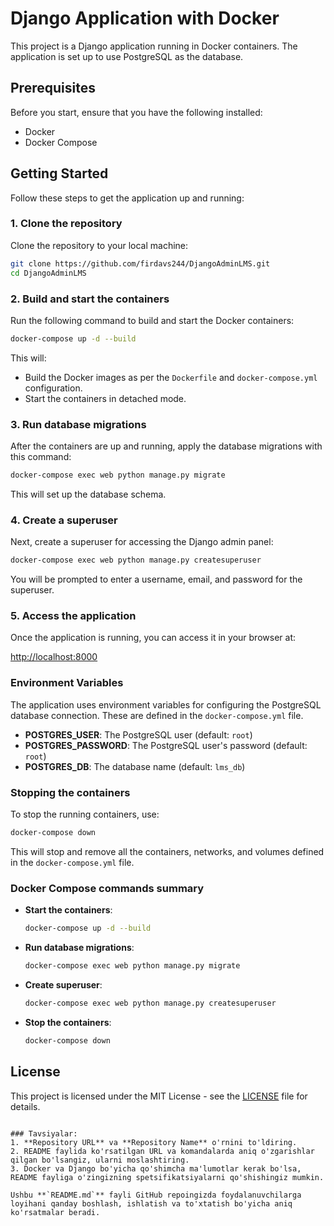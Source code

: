 # Django Application with Docker

This project is a Django application running in Docker containers. The application is set up to use PostgreSQL as the database.

## Prerequisites

Before you start, ensure that you have the following installed:
- Docker
- Docker Compose

## Getting Started

Follow these steps to get the application up and running:

### 1. Clone the repository

Clone the repository to your local machine:

```bash
git clone https://github.com/firdavs244/DjangoAdminLMS.git
cd DjangoAdminLMS
```

### 2. Build and start the containers

Run the following command to build and start the Docker containers:

```bash
docker-compose up -d --build
```

This will:
- Build the Docker images as per the `Dockerfile` and `docker-compose.yml` configuration.
- Start the containers in detached mode.

### 3. Run database migrations

After the containers are up and running, apply the database migrations with this command:

```bash
docker-compose exec web python manage.py migrate
```

This will set up the database schema.

### 4. Create a superuser

Next, create a superuser for accessing the Django admin panel:

```bash
docker-compose exec web python manage.py createsuperuser
```

You will be prompted to enter a username, email, and password for the superuser.

### 5. Access the application

Once the application is running, you can access it in your browser at:

[http://localhost:8000](http://localhost:8000)

### Environment Variables

The application uses environment variables for configuring the PostgreSQL database connection. These are defined in the `docker-compose.yml` file.

- **POSTGRES_USER**: The PostgreSQL user (default: `root`)
- **POSTGRES_PASSWORD**: The PostgreSQL user's password (default: `root`)
- **POSTGRES_DB**: The database name (default: `lms_db`)

### Stopping the containers

To stop the running containers, use:

```bash
docker-compose down
```

This will stop and remove all the containers, networks, and volumes defined in the `docker-compose.yml` file.

### Docker Compose commands summary

- **Start the containers**:
  ```bash
  docker-compose up -d --build
  ```

- **Run database migrations**:
  ```bash
  docker-compose exec web python manage.py migrate
  ```

- **Create superuser**:
  ```bash
  docker-compose exec web python manage.py createsuperuser
  ```

- **Stop the containers**:
  ```bash
  docker-compose down
  ```

## License

This project is licensed under the MIT License - see the [LICENSE](LICENSE) file for details.

```

### Tavsiyalar:
1. **Repository URL** va **Repository Name** o'rnini to'ldiring.
2. README faylida ko'rsatilgan URL va komandalarda aniq o'zgarishlar qilgan bo'lsangiz, ularni moslashtiring.
3. Docker va Django bo'yicha qo'shimcha ma'lumotlar kerak bo'lsa, README fayliga o'zingizning spetsifikatsiyalarni qo'shishingiz mumkin.

Ushbu **`README.md`** fayli GitHub repoingizda foydalanuvchilarga loyihani qanday boshlash, ishlatish va to'xtatish bo'yicha aniq ko'rsatmalar beradi.
